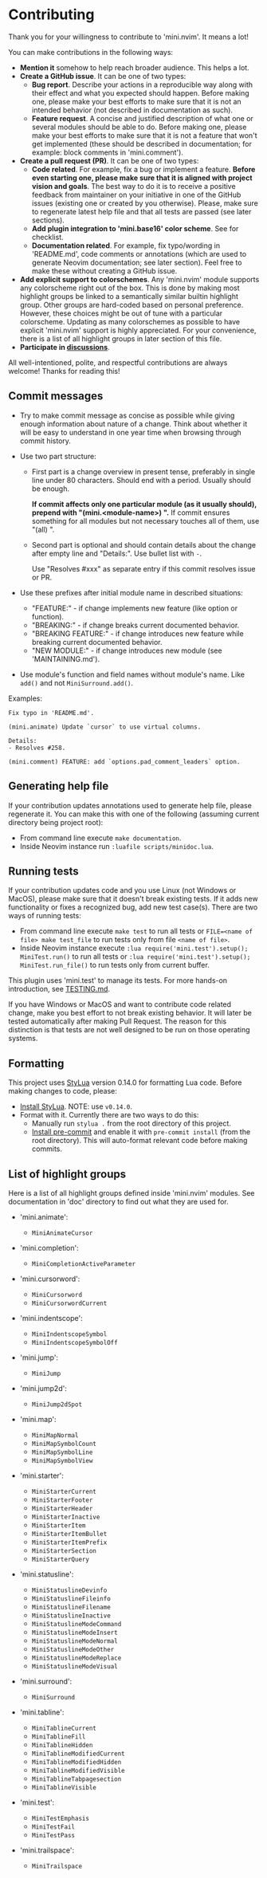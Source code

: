 # Contributing

Thank you for your willingness to contribute to 'mini.nvim'. It means a lot!

You can make contributions in the following ways:

- **Mention it** somehow to help reach broader audience. This helps a lot.
- **Create a GitHub issue**. It can be one of two types:
    - **Bug report**. Describe your actions in a reproducible way along with their effect and what you expected should happen. Before making one, please make your best efforts to make sure that it is not an intended behavior (not described in documentation as such).
    - **Feature request**. A concise and justified description of what one or several modules should be able to do. Before making one, please make your best efforts to make sure that it is not a feature that won't get implemented (these should be described in documentation; for example: block comments in 'mini.comment').
- **Create a pull request (PR)**. It can be one of two types:
    - **Code related**. For example, fix a bug or implement a feature. **Before even starting one, please make sure that it is aligned with project vision and goals**. The best way to do it is to receive a positive feedback from maintainer on your initiative in one of the GitHub issues (existing one or created by you otherwise). Please, make sure to regenerate latest help file and that all tests are passed (see later sections).
    - **Add plugin integration to 'mini.base16' color scheme**. See [](#implementation-notes) for checklist.
    - **Documentation related**. For example, fix typo/wording in 'README.md', code comments or annotations (which are used to generate Neovim documentation; see later section). Feel free to make these without creating a GitHub issue.
- **Add explicit support to colorschemes**. Any 'mini.nvim' module supports any colorscheme right out of the box. This is done by making most highlight groups be linked to a semantically similar builtin highlight group. Other groups are hard-coded based on personal preference. However, these choices might be out of tune with a particular colorscheme. Updating as many colorschemes as possible to have explicit 'mini.nvim' support is highly appreciated. For your convenience, there is a list of all highlight groups in later section of this file.
- **Participate in [discussions](https://github.com/echasnovski/mini.nvim/discussions)**.

All well-intentioned, polite, and respectful contributions are always welcome! Thanks for reading this!

## Commit messages

- Try to make commit message as concise as possible while giving enough information about nature of a change. Think about whether it will be easy to understand in one year time when browsing through commit history.
- Use two part structure:
    - First part is a change overview in present tense, preferably in single line under 80 characters. Should end with a period. Usually should be enough.

      **If commit affects only one particular module (as it usually should), prepend with "(mini.\<module-name\>) ".** If commit ensures something for all modules but not necessary touches all of them, use "(all) ".

    - Second part is optional and should contain details about the change after empty line and "Details:". Use bullet list with `-`.

      Use "Resolves #xxx" as separate entry if this commit resolves issue or PR.

- Use these prefixes after initial module name in described situations:
    - "FEATURE:" - if change implements new feature (like option or function).
    - "BREAKING:" - if change breaks current documented behavior.
    - "BREAKING FEATURE:" - if change introduces new feature while breaking current documented behavior.
    - "NEW MODULE:" - if change introduces new module (see 'MAINTAINING.md').

- Use module's function and field names without module's name. Like `add()` and not `MiniSurround.add()`.

Examples:

```
Fix typo in 'README.md'.
```

```
(mini.animate) Update `cursor` to use virtual columns.

Details:
- Resolves #258.
```

```
(mini.comment) FEATURE: add `options.pad_comment_leaders` option.
```

## Generating help file

If your contribution updates annotations used to generate help file, please regenerate it. You can make this with one of the following (assuming current directory being project root):

- From command line execute `make documentation`.
- Inside Neovim instance run `:luafile scripts/minidoc.lua`.

## Running tests

If your contribution updates code and you use Linux (not Windows or MacOS), please make sure that it doesn't break existing tests. If it adds new functionality or fixes a recognized bug, add new test case(s). There are two ways of running tests:

- From command line execute `make test` to run all tests or `FILE=<name of file> make test_file` to run tests only from file `<name of file>`.
- Inside Neovim instance execute `:lua require('mini.test').setup(); MiniTest.run()` to run all tests or `:lua require('mini.test').setup(); MiniTest.run_file()` to run tests only from current buffer.

This plugin uses 'mini.test' to manage its tests. For more hands-on introduction, see [TESTING.md](TESTING.md).

If you have Windows or MacOS and want to contribute code related change, make you best effort to not break existing behavior. It will later be tested automatically after making Pull Request. The reason for this distinction is that tests are not well designed to be run on those operating systems.

## Formatting

This project uses [StyLua](https://github.com/JohnnyMorganz/StyLua) version 0.14.0 for formatting Lua code. Before making changes to code, please:

- [Install StyLua](https://github.com/JohnnyMorganz/StyLua#installation). NOTE: use `v0.14.0`.
- Format with it. Currently there are two ways to do this:
    - Manually run `stylua .` from the root directory of this project.
    - [Install pre-commit](https://pre-commit.com/#install) and enable it with `pre-commit install` (from the root directory). This will auto-format relevant code before making commits.

## List of highlight groups

Here is a list of all highlight groups defined inside 'mini.nvim' modules. See documentation in 'doc' directory to find out what they are used for.

- 'mini.animate':
    - `MiniAnimateCursor`

- 'mini.completion':
    - `MiniCompletionActiveParameter`

- 'mini.cursorword':
    - `MiniCursorword`
    - `MiniCursorwordCurrent`

- 'mini.indentscope':
    - `MiniIndentscopeSymbol`
    - `MiniIndentscopeSymbolOff`

- 'mini.jump':
    - `MiniJump`

- 'mini.jump2d':
    - `MiniJump2dSpot`

- 'mini.map':
    - `MiniMapNormal`
    - `MiniMapSymbolCount`
    - `MiniMapSymbolLine`
    - `MiniMapSymbolView`

- 'mini.starter':
    - `MiniStarterCurrent`
    - `MiniStarterFooter`
    - `MiniStarterHeader`
    - `MiniStarterInactive`
    - `MiniStarterItem`
    - `MiniStarterItemBullet`
    - `MiniStarterItemPrefix`
    - `MiniStarterSection`
    - `MiniStarterQuery`

- 'mini.statusline':
    - `MiniStatuslineDevinfo`
    - `MiniStatuslineFileinfo`
    - `MiniStatuslineFilename`
    - `MiniStatuslineInactive`
    - `MiniStatuslineModeCommand`
    - `MiniStatuslineModeInsert`
    - `MiniStatuslineModeNormal`
    - `MiniStatuslineModeOther`
    - `MiniStatuslineModeReplace`
    - `MiniStatuslineModeVisual`

- 'mini.surround':
    - `MiniSurround`

- 'mini.tabline':
    - `MiniTablineCurrent`
    - `MiniTablineFill`
    - `MiniTablineHidden`
    - `MiniTablineModifiedCurrent`
    - `MiniTablineModifiedHidden`
    - `MiniTablineModifiedVisible`
    - `MiniTablineTabpagesection`
    - `MiniTablineVisible`

- 'mini.test':
    - `MiniTestEmphasis`
    - `MiniTestFail`
    - `MiniTestPass`

- 'mini.trailspace':
    - `MiniTrailspace`
